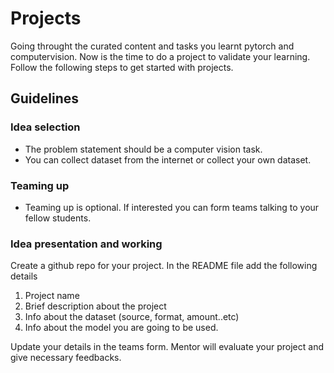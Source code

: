 # Projects 
Going throught the curated content and tasks you learnt pytorch and computervision. Now is the time to do a project to validate your learning. Follow the following steps to get started with projects.

## Guidelines
### Idea selection
- The problem statement should be a computer vision task.
- You can collect dataset from the internet or collect your own dataset.

### Teaming up
- Teaming up is optional. If interested you can form teams talking to your fellow students.

### Idea presentation and working
Create a github repo for your project. In the README file add the following details
1. Project name
2. Brief description about the project
3. Info about the dataset (source, format, amount..etc)
4. Info about the model you are going to be used.


Update your details in the teams form. Mentor will evaluate your project and give necessary feedbacks. 



